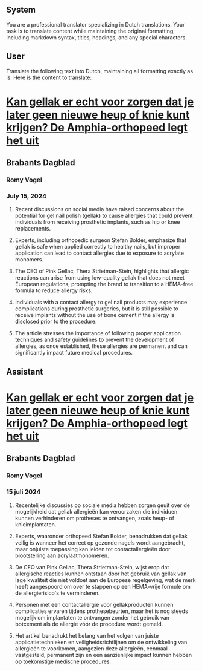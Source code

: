 ## System

You are a professional translator specializing in Dutch translations. 
Your task is to translate content while maintaining the original formatting, including markdown syntax, 
titles, headings, and any special characters.

## User

Translate the following text into Dutch, maintaining all formatting exactly as is.
Here is the content to translate:
# [Kan gellak er echt voor zorgen dat je later geen nieuwe heup of knie kunt krijgen? De Amphia-orthopeed legt het uit](https://advance.lexis.com/api/document?collection=news&id=urn:contentItem:6CGN-CWK1-JBHV-K2K3-00000-00&context=1519360)
## Brabants Dagblad
### Romy Vogel
### July 15, 2024

1. Recent discussions on social media have raised concerns about the potential for gel nail polish (gellak) to cause allergies that could prevent individuals from receiving prosthetic implants, such as hip or knee replacements.

2. Experts, including orthopedic surgeon Stefan Bolder, emphasize that gellak is safe when applied correctly to healthy nails, but improper application can lead to contact allergies due to exposure to acrylate monomers.

3. The CEO of Pink Gellac, Thera Strietman-Stein, highlights that allergic reactions can arise from using low-quality gellak that does not meet European regulations, prompting the brand to transition to a HEMA-free formula to reduce allergy risks.

4. Individuals with a contact allergy to gel nail products may experience complications during prosthetic surgeries, but it is still possible to receive implants without the use of bone cement if the allergy is disclosed prior to the procedure. 

5. The article stresses the importance of following proper application techniques and safety guidelines to prevent the development of allergies, as once established, these allergies are permanent and can significantly impact future medical procedures.

## Assistant

# [Kan gellak er echt voor zorgen dat je later geen nieuwe heup of knie kunt krijgen? De Amphia-orthopeed legt het uit](https://advance.lexis.com/api/document?collection=news&id=urn:contentItem:6CGN-CWK1-JBHV-K2K3-00000-00&context=1519360)
## Brabants Dagblad
### Romy Vogel
### 15 juli 2024

1. Recentelijke discussies op sociale media hebben zorgen geuit over de mogelijkheid dat gellak allergieën kan veroorzaken die individuen kunnen verhinderen om protheses te ontvangen, zoals heup- of knieimplantaten.

2. Experts, waaronder orthopeed Stefan Bolder, benadrukken dat gellak veilig is wanneer het correct op gezonde nagels wordt aangebracht, maar onjuiste toepassing kan leiden tot contactallergieën door blootstelling aan acrylaatmonomeren.

3. De CEO van Pink Gellac, Thera Strietman-Stein, wijst erop dat allergische reacties kunnen ontstaan door het gebruik van gellak van lage kwaliteit die niet voldoet aan de Europese regelgeving, wat de merk heeft aangespoord om over te stappen op een HEMA-vrije formule om de allergierisico's te verminderen.

4. Personen met een contactallergie voor gellakproducten kunnen complicaties ervaren tijdens prothesebeurten, maar het is nog steeds mogelijk om implantaten te ontvangen zonder het gebruik van botcement als de allergie vóór de procedure wordt gemeld.

5. Het artikel benadrukt het belang van het volgen van juiste applicatietechnieken en veiligheidsrichtlijnen om de ontwikkeling van allergieën te voorkomen, aangezien deze allergieën, eenmaal vastgesteld, permanent zijn en een aanzienlijke impact kunnen hebben op toekomstige medische procedures.

